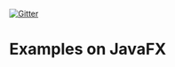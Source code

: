 [![Gitter](https://badges.gitter.im/Join%20Chat.svg)](https://gitter.im/peterkir/javafx_examples?utm_source=badge&utm_medium=badge&utm_campaign=pr-badge)

# Examples on JavaFX
